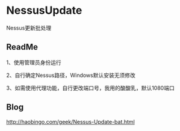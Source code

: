 # NessusUpdate 
Nessus更新批处理

## ReadMe

1、使用管理员身份运行

2、自行确定Nessus路径，Windows默认安装无须修改

3、如需使用代理功能，自行更改端口号，我用的酸酸乳，默认1080端口

## Blog
http://haobingo.com/geek/Nessus-Update-bat.html
